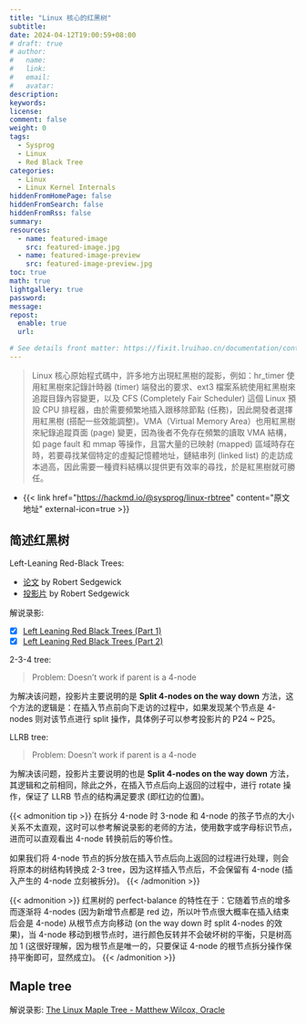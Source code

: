 ```yaml
---
title: "Linux 核心的红黑树"
subtitle:
date: 2024-04-12T19:00:59+08:00
# draft: true
# author:
#   name:
#   link:
#   email:
#   avatar:
description:
keywords:
license:
comment: false
weight: 0
tags:
  - Sysprog
  - Linux
  - Red Black Tree
categories:
  - Linux
  - Linux Kernel Internals
hiddenFromHomePage: false
hiddenFromSearch: false
hiddenFromRss: false
summary:
resources:
  - name: featured-image
    src: featured-image.jpg
  - name: featured-image-preview
    src: featured-image-preview.jpg
toc: true
math: true
lightgallery: true
password:
message:
repost:
  enable: true
  url:

# See details front matter: https://fixit.lruihao.cn/documentation/content-management/introduction/#front-matter
---
```


> Linux 核心原始程式碼中，許多地方出現紅黑樹的蹤影，例如：hr_timer 使用紅黑樹來記錄計時器 (timer) 端發出的要求、ext3 檔案系統使用紅黑樹來追蹤目錄內容變更，以及 CFS (Completely Fair Scheduler) 這個 Linux 預設 CPU 排程器，由於需要頻繁地插入跟移除節點 (任務)，因此開發者選擇用紅黑樹 (搭配一些效能調整)。VMA（Virtual Memory Area）也用紅黑樹來紀錄追蹤頁面 (page) 變更，因為後者不免存在頻繁的讀取 VMA 結構，如 page fault 和 mmap 等操作，且當大量的已映射 (mapped) 區域時存在時，若要尋找某個特定的虛擬記憶體地址，鏈結串列 (linked list) 的走訪成本過高，因此需要一種資料結構以提供更有效率的尋找，於是紅黑樹就可勝任。

<!--more-->

- {{< link href="https://hackmd.io/@sysprog/linux-rbtree" content="原文地址" external-icon=true >}}

## 简述红黑树

Left-Leaning Red-Black Trees:
- [论文](https://sedgewick.io/wp-content/themes/sedgewick/papers/2008LLRB.pdf) by Robert Sedgewick
- [投影片](https://sedgewick.io/wp-content/uploads/2022/03/2008-09LLRB.pdf) by Robert Sedgewick

解说录影:
- [x] [Left Leaning Red Black Trees (Part 1)](https://www.youtube.com/watch?v=0BeIo4JB0Z4)
- [x] [Left Leaning Red Black Trees (Part 2)](https://www.youtube.com/watch?v=4xIIbMFkBW4)

2-3-4 tree:

> Problem: Doesn’t work if parent is a 4-node

为解决该问题，投影片主要说明的是 **Split 4-nodes on the way down** 方法，这个方法的逻辑是：在插入节点前向下走访的过程中，如果发现某个节点是 4-nodes 则对该节点进行 split 操作，具体例子可以参考投影片的 P24 ~ P25。

LLRB tree:

> Problem: Doesn’t work if parent is a 4-node

为解决该问题，投影片主要说明的也是 **Split 4-nodes on the way down** 方法，其逻辑和之前相同，除此之外，在插入节点后向上返回的过程中，进行 rotate 操作，保证了 LLRB 节点的结构满足要求 (即红边的位置)。

{{< admonition tip >}}
在拆分 4-node 时 3-node 和 4-node 的孩子节点的大小关系不太直观，这时可以参考解说录影的老师的方法，使用数字或字母标识节点，进而可以直观看出 4-node 转换前后的等价性。

如果我们将 4-node 节点的拆分放在插入节点后向上返回的过程进行处理，则会将原本的树结构转换成 2-3 tree，因为这样插入节点后，不会保留有 4-node (插入产生的 4-node 立刻被拆分)。
{{< /admonition >}}

{{< admonition >}}
红黑树的 perfect-balance 的特性在于：它随着节点的增多而逐渐将 4-nodes (因为新增节点都是 red 边，所以叶节点很大概率在插入结束后会是 4-node) 从根节点方向移动 (on the way down 时 split 4-nodes 的效果)，当 4-node 移动到根节点时，进行颜色反转并不会破坏树的平衡，只是树高加 1 (这很好理解，因为根节点是唯一的，只要保证 4-node 的根节点拆分操作保持平衡即可，显然成立)。
{{< /admonition >}}

## Maple tree

解说录影: [The Linux Maple Tree - Matthew Wilcox, Oracle](https://www.youtube.com/watch?v=XwukyRAL7WQ)

